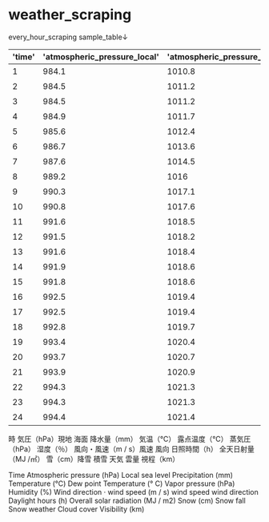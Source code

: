 # weather_scraping
every_hour_scraping sample_table↓   

|'time'|'atmospheric_pressure_local'|'atmospheric_pressure_sea'|'precipitation'|'temperature'|'dew_point_temperature'|'vapor_pressure'|'humidity'|'wind_speed'|'wind_direction'|'daylight_hours'|'overall_solar_radiation'|'snowfall'|'fallen_snow'|'weather'|'cloudcover'|'visibility'|       
|---|---|---|---|---|---|---|---|---|---|---|---|---|---|---|---|---|    
|1|984.1|1010.8|2|-2.1|-2.8|5|95|7.5|西北西|NaN|NaN|4|6|NaN|NaN|0.27|
2|984.5|1011.2|0|-1.3|-5.9|3.9|71|6.8|西北西|NaN|NaN|--|5|NaN|NaN|13|.1|
3|984.5|1011.2|0|-1.9|-4.4|4.4|83|5.4|西北西|NaN|NaN|--|5|NaN|NaN|2.8|8|
4|984.9|1011.7|0.5|-2.6|-3.8|4.6|91|5.4|北西|NaN|NaN|1|6|NaN|NaN|1.0|3|
5|985.6|1012.4|0.5|-2.5|-3.3|4.8|94|5.9|西北西|NaN|NaN|2|8|NaN|NaN|0.6|5|
6|986.7|1013.6|1|-2.7|-3.8|4.6|92|4.5|西北西|NaN|NaN|1|9|NaN|NaN|0.7|8|
7|987.6|1014.5|1.5|-2.6|-3.3|4.8|95|6.2|西|0|NaN|3|12|NaN|NaN|0.2|6|
8|989.2|1016|0.5|-1.7|-4|4.5|84|7.2|西北西|0|NaN|--|12|NaN|NaN|1.8|2|
9|990.3|1017.1|0|-0.9|-4.8|4.3|75|6.1|西北西|0.1|NaN|--|12|NaN|NaN|2|0|
10|990.8|1017.6|0|-1.2|-3.4|4.8|85|5.4|北西|0.1|NaN|--|12|NaN|NaN|1.|7|
11|991.6|1018.5|0.5|-1.3|-4|4.6|82|7.7|北西|0|NaN|--|12|NaN|NaN|0.9|7|
12|991.5|1018.2|0|-0.2|-5.8|4|66|8|西北西|0.3|NaN|--|10|NaN|NaN|19.|9|
13|991.6|1018.4|0|-1.1|-4.6|4.3|77|7.4|北西|0|NaN|--|10|NaN|NaN|1.2|9|
14|991.9|1018.6|0|0.2|-4.8|4.3|69|5.2|西北西|0.4|NaN|--|9|NaN|NaN|2|0|
15|991.8|1018.6|0|-0.7|-4.9|4.2|73|7.1|西北西|0|NaN|--|8|NaN|NaN|8.|2|
16|992.5|1019.4|0|-1.3|-3.8|4.6|83|3.8|西北西|0|NaN|--|7|NaN|NaN|3.4|2|
17|992.5|1019.4|0|-1.5|-3.8|4.6|84|3.3|北西|0|NaN|1|8|NaN|NaN|10.|9|
18|992.8|1019.7|0|-1.9|-3.6|4.7|88|3.9|西北西|0|NaN|--|8|NaN|NaN|1.|88|
19|993.4|1020.4|0|-2.1|-3.1|4.9|93|2.6|西北西|NaN|NaN|1|9|NaN|NaN|1.4|7|
20|993.7|1020.7|0.5|-1.8|-3.8|4.6|86|2.9|西北西|NaN|NaN|1|10|NaN|NaN|3.|44|
21|993.9|1020.9|0|-1.8|-3.7|4.7|87|2.6|西|NaN|NaN|1|11|NaN|NaN|2.|4|
22|994.3|1021.3|0|-2.1|-3.1|4.9|93|0.8|西南西|NaN|NaN|--|11|NaN|NaN||1.69|
23|994.3|1021.3|0.5|-1.7|-3|4.9|91|1.9|西南西|NaN|NaN|--|11|NaN|NaN|15.|2|
24|994.4|1021.4|0|-2|-3|4.9|93|2.1|西|NaN|NaN|--|11|NaN|NaN|2.2|8|   

時
気圧（hPa）現地 海面
降水量（mm） 
気温（℃）
露点温度（℃）
蒸気圧（hPa）
湿度（％）
風向・風速（m / s）風速	風向
日照時間（h）
全天日射量（MJ /㎡）
雪（cm）降雪	積雪
天気
雲量
視程（km）

Time
Atmospheric pressure (hPa) Local sea level
Precipitation (mm)
Temperature (℃)
Dew point Temperature (° C)
Vapor pressure (hPa)
Humidity (%)
Wind direction · wind speed (m / s) wind speed wind direction
Daylight hours (h)
Overall solar radiation (MJ / m2)
Snow (cm) Snow fall Snow
weather
Cloud cover
Visibility (km)
